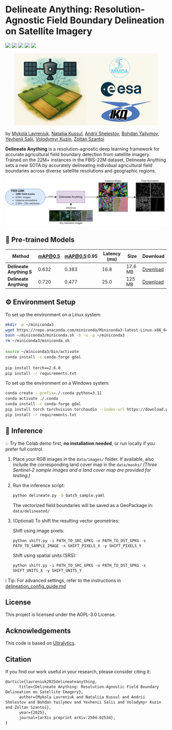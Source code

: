 # Delineate Anything: Resolution-Agnostic Field Boundary Delineation on Satellite Imagery
<a href='https://lavreniuk.github.io/Delineate-Anything/'><img src='https://img.shields.io/badge/Project-Page-Green'></a>
<a href='https://arxiv.org/abs/2504.02534'><img src='https://img.shields.io/badge/Paper-Arxiv-red'></a>
<a href='https://delineate-anything.projects.earthengine.app/view/ua2024fields'><img src='https://img.shields.io/badge/Map-UA_Fields_2024-blue'></a>
<a href='https://huggingface.co/datasets/MykolaL/FBIS-22M'><img src='https://img.shields.io/badge/Dataset-HuggingFace-DA0000'></a>
<a href='https://colab.research.google.com/drive/10KSLwYDTgU-WhpqqG39yyvB6K8MdB0X9?usp=sharing'><img src='https://img.shields.io/badge/Colab-Demo-F9AB00'></a>

<p align="center">
  <img src="figs/logo.jpg" alt="intro" width="448"/>
</p>


by [Mykola Lavreniuk](https://scholar.google.com/citations?hl=en&user=-oFR-RYAAAAJ), [Nataliia Kussul](https://scholar.google.com/citations?user=e3TWBuwAAAAJ&hl=en), [Andrii Shelestov](https://scholar.google.com/citations?user=tqoQKZAAAAAJ&hl=en), [Bohdan Yailymov](https://scholar.google.com/citations?user=XaN-oukAAAAJ&hl=en), [Yevhenii Salii](https://scholar.google.com/citations?user=4jgAsBIAAAAJ&hl=en), [Volodymyr Kuzin](https://www.researchgate.net/profile/Volodymyr-Kuzin), [Zoltan Szantoi](https://scholar.google.com/citations?user=P_pyhi8AAAAJ&hl=en)

**Delineate Anything** is a resolution-agnostic deep learning framework for accurate agricultural field boundary detection from satellite imagery. Trained on the 22M+ instances in the FBIS-22M dataset, Delineate Anything sets a new SOTA by accurately delineating individual agricultural field boundaries across diverse satellite resolutions and geographic regions.

![intro](figs/intro.jpg)

## 🔗 Pre-trained Models

| Method                 | mAP@0.5 | mAP@0.5:0.95 | Latency (ms) | Size     | Download |
|------------------------|---------|--------------|--------------|----------|----------|
| **Delineate Anything S** | 0.632   | 0.383        | 16.8         | 17.6 MB  | [Download](https://huggingface.co/MykolaL/DelineateAnything/resolve/main/DelineateAnything-S.pt?download=true) |
| **Delineate Anything**   | 0.720   | 0.477        | 25.0         | 125 MB   | [Download](https://huggingface.co/MykolaL/DelineateAnything/resolve/main/DelineateAnything.pt?download=true) |

## ⚙️ Environment Setup

To set up the environment on a Linux system:

```bash
mkdir -p ~/miniconda3
wget https://repo.anaconda.com/miniconda/Miniconda3-latest-Linux-x86_64.sh -O ~/miniconda3/miniconda.sh
bash ~/miniconda3/miniconda.sh -b -u -p ~/miniconda3
rm ~/miniconda3/miniconda.sh

source ~/miniconda3/bin/activate
conda install -c conda-forge gdal

pip install torch==2.6.0
pip install -r requirements.txt
```

To set up the environment on a Windows system:

```bash
conda create --prefix=./.conda python=3.11
conda activate ./.conda
conda install -c conda-forge gdal
pip install torch torchvision torchaudio --index-url https://download.pytorch.org/whl/cu128
pip install -r requirements.txt
```



## 🚀 Inference
💡 Try the Colab demo first, **no installation needed**, or run locally if you prefer full control.

1. Place your RGB images in the `data/images/` folder. If available, also include the corresponding land cover map in the `data/masks/`
   _(Three Sentinel-2 sample images and a land cover map are provided for testing.)_

2. Run the inference script:

   ```bash
   python delineate.py -b batch_sample.yaml
   ```
   
   The vectorized field boundaries will be saved as a GeoPackage in:
   ```data/delineated/```

3. (Optional) To shift the resulting vector geometries:
   
   Shift using image pixels:
   ```
   python shift.py -i PATH_TO_SRC_GPKG -o PATH_TO_DST_GPKG -s PATH_TO_SAMPLE_IMAGE -x SHIFT_PIXELS_X -y SHIFT_PIXELS_Y
   ```
   Shift using spatial units (SRS):
   ```
   python shift.py -i PATH_TO_SRC_GPKG -o PATH_TO_DST_GPKG -x SHIFT_UNITS_X -y SHIFT_UNITS_Y
   ```

ℹ️ Tip: For advanced settings, refer to the instructions in [delineation_config_guide.md](delineation_config_guide.md)


## License
This project is licensed under the AGPL-3.0 License.

## Acknowledgements
This code is based on [Ultralytics](https://github.com/ultralytics/ultralytics).

## Citation
If you find our work useful in your research, please consider citing it:
```
@article{lavreniuk2025delineateanything,
      title={Delineate Anything: Resolution-Agnostic Field Boundary Delineation on Satellite Imagery}, 
      author={Mykola Lavreniuk and Nataliia Kussul and Andrii Shelestov and Bohdan Yailymov and Yevhenii Salii and Volodymyr Kuzin and Zoltan Szantoi},
      year={2025},
      journal={arXiv preprint arXiv:2504.02534},
}
```

